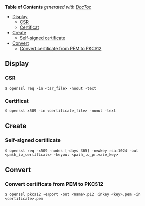 <!-- START doctoc generated TOC please keep comment here to allow auto update -->
<!-- DON'T EDIT THIS SECTION, INSTEAD RE-RUN doctoc TO UPDATE -->
**Table of Contents**  *generated with [DocToc](https://github.com/thlorenz/doctoc)*

- [Display](#display)
  - [CSR](#csr)
  - [Certificat](#certificat)
- [Create](#create)
  - [Self-signed certificate](#self-signed-certificate)
- [Convert](#convert)
  - [Convert certificate from PEM to PKCS12](#convert-certificate-from-pem-to-pkcs12)

<!-- END doctoc generated TOC please keep comment here to allow auto update -->

## Display
### CSR

    $ openssl req -in <csr_file> -noout -text

### Certificat 

    $ openssl x509 -in <certificate_file> -noout -text

## Create 
### Self-signed certificate

    $ openssl req -x509 -nodes [-days 365] -newkey rsa:1024 -out <path_to_certificate> -keyout <path_to_private_key>

## Convert 
### Convert certificate from PEM to PKCS12

    $ openssl pkcs12 -export -out <name>.p12 -inkey <key>.pem -in <certificate>.pem
